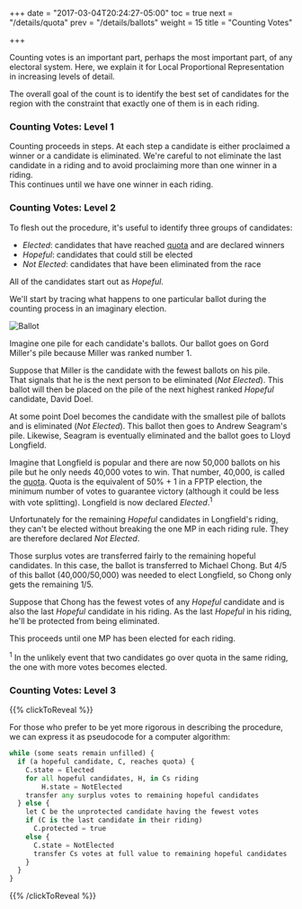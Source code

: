 +++
date = "2017-03-04T20:24:27-05:00"
toc = true
next = "/details/quota"
prev = "/details/ballots"
weight = 15
title = "Counting Votes"

+++

Counting votes is an important part, perhaps the most important part,
of any electoral system.  Here, we explain it for Local Proportional
Representation in increasing levels of detail.

The overall goal of the count is to identify the best set of candidates
for the region with the constraint that exactly one of them is in each
riding.

### Counting Votes: Level 1

Counting proceeds in steps.  At each step a candidate is either proclaimed
a winner or a candidate is eliminated.  We're careful to not eliminate the last candidate in
a riding and to avoid proclaiming more than one winner in a riding.  
This continues until we have one winner in each riding.

### Counting Votes: Level 2

To flesh out the procedure, it's useful to identify three groups of candidates:

* *Elected*: candidates that have reached [quota](/details/quota/) and are declared winners
* *Hopeful*: candidates that could still be elected
* *Not Elected*: candidates that have been eliminated from the race

All of the candidates start out as *Hopeful*.

We'll start by tracing what happens to one particular ballot during the counting 
process in an imaginary election.

![Ballot](/static/ballot-general.png)

Imagine one pile for each candidate's ballots.  Our ballot 
goes on Gord Miller's pile because Miller was ranked number 1.  

Suppose that Miller is the candidate with the fewest ballots on his pile.  
That signals that he is the next person to be eliminated (*Not Elected*).  This ballot will
then be placed on the pile of the next highest ranked *Hopeful* candidate, David Doel.

At some point Doel becomes the candidate with the smallest pile of ballots and is
eliminated (*Not Elected*).  This ballot then goes to Andrew Seagram's pile.  Likewise, 
Seagram is eventually eliminated and the ballot goes to Lloyd Longfield.

Imagine that Longfield is popular and there are now 50,000 ballots on his pile but
he only needs 40,000 votes to win.  That number, 40,000, is called the 
[quota](/details/quota/). Quota is the equivalent of 50% + 1 in a FPTP election, the
minimum number of votes to guarantee victory (although it could be less with vote
splitting). 
Longfield is now declared *Elected*.<sup>1</sup>  

Unfortunately for the remaining *Hopeful*
candidates in Longfield's riding, they can't be elected without breaking the one MP in
each riding rule.  They are therefore declared *Not Elected*.

Those surplus votes are transferred fairly to the remaining hopeful candidates.  In this case,
the ballot is transferred to Michael Chong.  But 4/5 of this ballot (40,000/50,000)
was needed to elect Longfield, so Chong only gets the remaining 1/5.

Suppose that Chong has the fewest votes of any *Hopeful* candidate and is also the
last *Hopeful* candidate in his riding.  As the last *Hopeful* in his riding, he'll be protected
from being eliminated.

This proceeds until one MP has been elected for each riding.

  <div class="footnotes">
    <p><sup>1</sup> In the unlikely event that two candidates go over quota in the same riding,
the one with more votes becomes elected.</p>
  </div>


### Counting Votes: Level 3

{{% clickToReveal %}}

For those who prefer to be yet more rigorous in describing the procedure, we 
can express it as pseudocode for a computer algorithm:

```python
while (some seats remain unfilled) {
  if (a hopeful candidate, C, reaches quota) {
    C.state = Elected
    for all hopeful candidates, H, in Cs riding 
        H.state = NotElected
    transfer any surplus votes to remaining hopeful candidates
  } else {
    let C be the unprotected candidate having the fewest votes
    if (C is the last candidate in their riding) 
      C.protected = true
    else {
      C.state = NotElected
      transfer Cs votes at full value to remaining hopeful candidates
    }
  }
}
```


{{% /clickToReveal %}}


<script>
  // Only works for one per page :()
  $(document).ready(function() {
    $(".more").on("click", function() {
      console.log("Click!");

      $(".fadeDiv").hide();
      $(".fadedContent").css("overflow", "auto").css("height", "100%");
      $(".more").hide();
    });
  });
</script>



